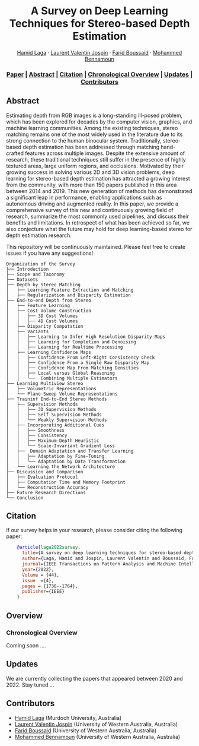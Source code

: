 <div align="center">

# A Survey on Deep Learning Techniques for Stereo-based Depth Estimation

[Hamid Laga](https://sites.google.com/view/hamidlaga) · [Laurent Valentin Jospin](https://scholar.google.com/citations?user=qReElm8AAAAJ&hl=en) · [Farid Boussaid](https://research-repository.uwa.edu.au/en/persons/farid-boussaid) · [Mohammed Bennamoun](https://research-repository.uwa.edu.au/en/persons/mohammed-bennamoun) 

### [Paper](https://ieeexplore.ieee.org/abstract/document/8908779) | [Abstract](#abstract) | [Citation](#citation) | [Chronological Overview](#overview) | [Updates](#updates)  | [Contributors](#contributors)

</div>


## Abstract

Estimating depth from RGB images is a long-standing ill-posed problem, which has been explored for decades by the computer vision, graphics, and machine learning communities. Among the existing techniques, stereo matching remains one of the most widely used in the literature due to its strong connection to the human binocular system. Traditionally, stereo-based depth estimation has been addressed through matching hand-crafted features across multiple images. Despite the extensive amount of research, these traditional techniques still suffer in the presence of highly textured areas, large uniform regions, and occlusions. Motivated by their growing success in solving various 2D and 3D vision problems, deep learning for stereo-based depth estimation has attracted a growing interest from the community, with more than 150 papers published in this area between 2014 and 2019. This new generation of methods has demonstrated a significant leap in performance, enabling applications such as autonomous driving and augmented reality. In this paper, we provide a comprehensive survey of this new and continuously growing field of research, summarize the most commonly used pipelines, and discuss their benefits and limitations. In retrospect of what has been achieved so far, we also conjecture what the future may hold for deep learning-based stereo for depth estimation research.

This repository will be continuously maintained. Please feel free to create issues if you have any suggestions!

```
Organization of the Survey
├── Introduction
├── Scope and Taxonomy
├── Datasets
├── Depth by Stereo Matching
│   ├── Learning Feature Extraction and Matching
│   ├── Regularization and Disparity Estimation
├── End-to-end Depth from Stereo
│   ├── Feature Learning
│   ├── Cost Volume Construction
│   │   ├── 3D Cost Volumes
│   │   ├── 4D Cost Volumes
│   ├── Disparity Computation
│   ├── Variants
│   │   ├── Learning to Infer High Resolution Disparity Maps
│   │   ├── Learning for Completion and Denoising
│   │   ├── Learning for Realtime Processing
│   ├── Learning Confidence Maps
│   │   ├── Confidence From Left-Right Consistency Check
│   │   ├── Confidence From a Single Raw Disparity Map
│   │   ├── Confidence Map From Matching Densities
│   │   ├── Local versus Global Reasoning
│   │   └──  Combining Multiple Estimators
├── Learning Multiview Stereo
│   ├── Volumetric Representations
│   └── Plane-Sweep Volume Representations
├── Traininf End-to-End Stereo Methods
│   ├── Supervision Methods
│   │   ├── 3D Supervision Methods
│   │   ├── Self Supervision Methods
│   │   └── Weakly Supervision Methods
│   ├── Incorporating Additional Cues
│   │   ├── Smoothness
│   │   ├── Consistency
│   │   ├── Maximum-Depth Heuristic
│   │   └── Scale-Invariant Gradient Loss
│   ├──  Domain Adaptation and Transfer Learning
│   │   ├── Adaptation by Fine-Tuning
│   │   └── Adaptation by Data Transformation
│   └── Learning the Network Architecture
├── Discussion and Comparison
│   ├── Evaluation Protocol
│   ├── Computation Time and Memory Footprint
│   └── Reconstruction Accuracy
├── Future Research Directions
└── Conclusion
```

## Citation

If our survey helps in your research, please consider citing the following paper:

```bibtex
    @article{laga2022survey,
      title={A survey on deep learning techniques for stereo-based depth estimation},
      author={Laga, Hamid and Jospin, Laurent Valentin and Boussaid, Farid and Bennamoun, Mohammed},
      journal={IEEE Transactions on Pattern Analysis and Machine Intelligence},
      year={2022},
      Volume = {44},
      issue  ={4},
      pages = {1738--1764},
      publisher={IEEE}
    }
```


## Overview

### Chronological Overview

Coming soon ....

## Updates
We are currently collecting the papers that appeared between 2020 and 2022. Stay tuned ...

## Contributors

- [Hamid Laga](https://sites.google.com/view/hamidlaga) (Murdoch University, Australia)
- [Laurent Valentin Jospin](https://scholar.google.com/citations?user=qReElm8AAAAJ&hl=en) (University of Western Australia, Australia)
- [Farid Boussaid](https://research-repository.uwa.edu.au/en/persons/farid-boussaid) (University of Western Australia, Australia)
- [Mohammed Bennamoun](https://research-repository.uwa.edu.au/en/persons/mohammed-bennamoun) (University of Western Australia, Australia)


